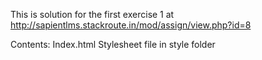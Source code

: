 This is solution for the first exercise 1 at 
http://sapientlms.stackroute.in/mod/assign/view.php?id=8

Contents:
Index.html
Stylesheet file in style folder